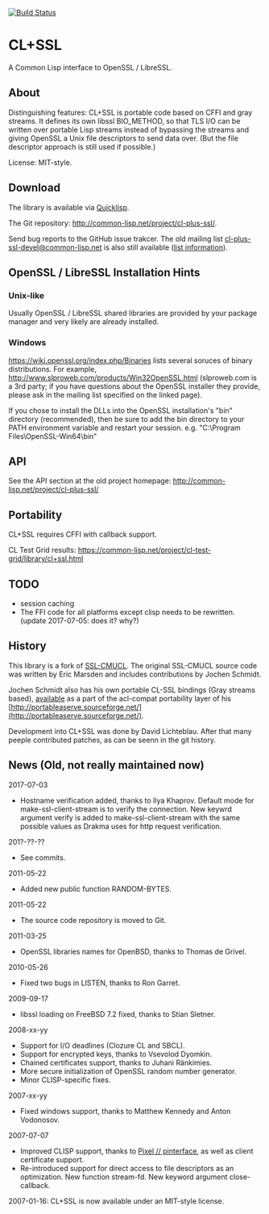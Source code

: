 [![Build Status](https://github.com/cl-plus-ssl/cl-plus-ssl/actions/workflows/test.yml/badge.svg)](https://github.com/cl-plus-ssl/cl-plus-ssl/actions)

# CL+SSL

A Common Lisp interface to OpenSSL / LibreSSL.


## About

Distinguishing features: CL+SSL is portable code based on CFFI and gray
streams. It defines its own libssl BIO_METHOD, so that TLS I/O can be
written over portable Lisp streams instead of bypassing the streams and
giving OpenSSL a Unix file descriptors to send data over. (But the file
descriptor approach is still used if possible.)

License: MIT-style.


## Download

The library is available via [Quicklisp](http://www.quicklisp.org/).

The Git repository: <http://common-lisp.net/project/cl-plus-ssl/>.

Send bug reports to the GitHub issue trakcer. The old mailing list
[cl-plus-ssl-devel@common-lisp.net](mailto:cl-plus-ssl-devel@common-lisp.net)
is also still available
([list information](http://common-lisp.net/cgi-bin/mailman/listinfo/cl-plus-ssl-devel)). 


## OpenSSL / LibreSSL Installation Hints

### Unix-like

Usually OpenSSL / LibreSSL shared libraries are provided by your package manager
and very likely are already installed.

### Windows

<https://wiki.openssl.org/index.php/Binaries> lists several soruces of binary distributions. For example, <http://www.slproweb.com/products/Win32OpenSSL.html> (slproweb.com is a 3rd party; if you have questions about the OpenSSL installer they provide, please ask in the mailing list specified on the linked page).

If you chose to install the DLLs into the OpenSSL installation's "bin" directory (recommended), then be sure to add the bin directory to your PATH environment variable and restart your session. e.g. "C:\Program Files\OpenSSL-Win64\bin"


## API

See the API section at the old project homepage: <http://common-lisp.net/project/cl-plus-ssl/>


## Portability

CL+SSL requires CFFI with callback support.

CL Test Grid results: <https://common-lisp.net/project/cl-test-grid/library/cl+ssl.html> 


## TODO

- session caching
- The FFI code for all platforms except clisp needs to be rewritten. (update 2017-07-05: does it? why?)


## History

This library is a fork of [SSL-CMUCL](http://www.cliki.net/SSL-CMUCL).
The original SSL-CMUCL source code was written by Eric Marsden and
includes contributions by Jochen Schmidt.

Jochen Schmidt also has his own portable CL-SSL bindings (Gray streams
based), [available]( https://sourceforge.net/p/portableaserve/git/ci/master/tree/acl-compat/)
as a part of the acl-compat portability layer of his
[http://portableaserve.sourceforge.net/](http://portableaserve.sourceforge.net/).

Development into CL+SSL was done by David Lichteblau. After that many
peeple contributed patches, as can be seenn in the git history.


## News (Old, not really maintained now)

2017-07-03

- Hostname verification added, thanks to Ilya Khaprov. Default mode for make-ssl-client-stream is to verify the connection. New keywrd argument verify is added to make-ssl-client-stream with the same possible values as Drakma uses for http request verification.

201?-??-??

- See commits.

2011-05-22

- Added new public function RANDOM-BYTES.

2011-05-22

- The source code repository is moved to Git.

2011-03-25

- OpenSSL libraries names for OpenBSD, thanks to Thomas de Grivel.

2010-05-26

- Fixed two bugs in LISTEN, thanks to Ron Garret.

2009-09-17

- libssl loading on FreeBSD 7.2 fixed, thanks to Stian Sletner.

2008-xx-yy

- Support for I/O deadlines (Clozure CL and SBCL).
- Support for encrypted keys, thanks to Vsevolod Dyomkin.
- Chained certificates support, thanks to Juhani Ränkimies.
- More secure initialization of OpenSSL random number generator.
- Minor CLISP-specific fixes.

2007-xx-yy

- Fixed windows support, thanks to Matthew Kennedy and Anton Vodonosov.

2007-07-07

- Improved CLISP support, thanks to [Pixel // pinterface](http://web.kepibu.org/code/lisp/cl+ssl/), as well as client certificate support.
- Re-introduced support for direct access to file descriptors as an optimization. New function stream-fd. New keyword argument close-callback.

2007-01-16: CL+SSL is now available under an MIT-style license.

